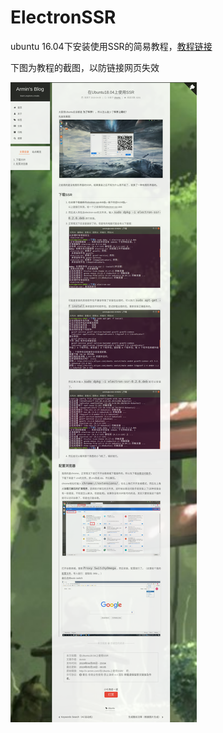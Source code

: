 # ElectronSSR
ubuntu 16.04下安装使用SSR的简易教程，[教程链接](http://x-armin.com/%E5%9C%A8Ubuntu%E4%B8%8A%E4%BD%BF%E7%94%A8SSR/)

下图为教程的截图，以防链接网页失效

![procedure](https://raw.githubusercontent.com/vitalemonate/ElectronSSR/main/procedure.png)


